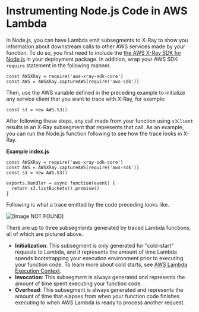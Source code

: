 # Instrumenting Node\.js Code in AWS Lambda<a name="nodejs-tracing"></a>

In Node\.js, you can have Lambda emit subsegments to X\-Ray to show you information about downstream calls to other AWS services made by your function\. To do so, you first need to include the [the AWS X\-Ray SDK for Node\.js](https://docs.aws.amazon.com/xray/latest/devguide/xray-sdk-nodejs.html) in your deployment package\. In addition, wrap your AWS SDK `require` statement in the following manner\.

```
const AWSXRay = require('aws-xray-sdk-core')
const AWS = AWSXRay.captureAWS(require('aws-sdk'))
```

Then, use the AWS variable defined in the preceding example to initialize any service client that you want to trace with X\-Ray, for example:

```
const s3 = new AWS.S3()
```

After following these steps, any call made from your function using `s3Client` results in an X\-Ray subsegment that represents that call\. As an example, you can run the Node\.js function following to see how the trace looks in X\-Ray\.

**Example index\.js**  

```
const AWSXRay = require('aws-xray-sdk-core')
const AWS = AWSXRay.captureAWS(require('aws-sdk'))
const s3 = new AWS.S3()

exports.handler = async function(event) {
  return s3.listBuckets().promise()
}
```

Following is what a trace emitted by the code preceding looks like\.

![\[Image NOT FOUND\]](http://docs.aws.amazon.com/lambda/latest/dg/images/nodejs-xray-timeline.png)

There are up to three subsegments generated by traced Lambda functions, all of which are pictured above.

* **Initialization**: This subsegment is only generated for "cold-start" requests to Lambda, and it represents the amount of time Lambda spends bootstrapping your execution environment prior to executing your function code. To learn more about cold starts, see [AWS Lambda Execution Context](https://docs.aws.amazon.com/lambda/latest/dg/runtimes-context.html).
* **Invocation**: This subsegment is always generated and represents the amount of time spent executing your function code.
* **Overhead**: This subsegment is always generated and represents the amount of time that elapses from when your function code finishes executing to when AWS Lambda is ready to process another request.

